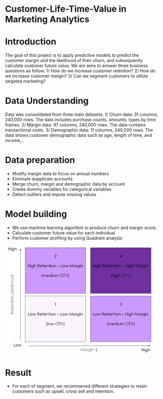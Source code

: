 # Customer-Life-Time-Value in Marketing Analytics

# Introduction
The goal of this project is to apply predictive models to predict the customer margin and the likelihood of their churn, and subsequently calculate customer future value. We are aims to answer three business questions as follow:
1/ How do we increase customer retention?
2/ How do we increase customer margin?
3/ Can we segment customers to utilize targeted marketing?

# Data Understanding
Data was consolidated from three main datasets:
1/ Churn data: 31 columns, 240,000 rows. The data includes purchase counts, amounts, types by time frames.
2/ Margin data: 97 columns, 240,000 rows. The data contains transactional costs.
3/ Demographic data: 11 columns, 240,000 rows. The data shows customer demographic data such as age, length of time, and income,..

# Data preparation
- Modify margin data to focus on annual numbers
- Eliminate dupplicate accounts
- Merge churn, margin and demographic data by account
- Create dummy variables for categorical variables
- Detect outliers and impute missing values

# Model building
- We use machine learning algorithm to produce churn and margin score.
- Calculate customer future value for each individual
- Perform customer profiling by using Quadrant analysis
<img src="https://github.com/TrinhPTD/Customer-Life-Time-Value/blob/main/Quadrant%20analysis.png">

# Result
- For each of segment, we recommened different strategies to retain customers such as upsell, cross sell and retention.
